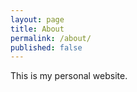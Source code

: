 ```yaml
---
layout: page
title: About
permalink: /about/
published: false
---
```


This is my personal website.

